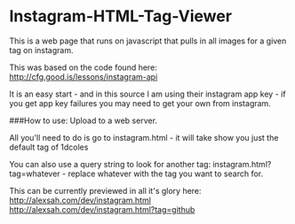 Instagram-HTML-Tag-Viewer
=========================

This is a web page that runs on javascript that pulls in all images for a given tag on instagram.

This was based on the code found here: http://cfg.good.is/lessons/instagram-api

It is an easy start - and in this source I am using their instagram app key - if you get app 
key failures you may need to get your own from instagram.

###How to use:
Upload to a web server.

All you'll need to do is go to 
instagram.html - it will take show you just the default tag of 1dcoles

You can also use a query string to look for another tag:
instagram.html?tag=whatever - replace whatever with the tag you want to search for. 

This can be currently previewed in all it's glory here:
http://alexsah.com/dev/instagram.html
http://alexsah.com/dev/instagram.html?tag=github
